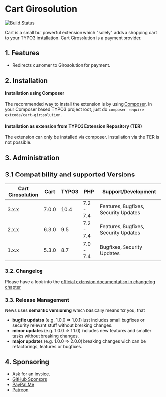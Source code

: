 # Cart Girosolution

[![Build Status](https://travis-ci.org/extcode/cart_girosolution.svg?branch=1.x)](https://travis-ci.org/extcode/cart_girosolution)

Cart is a small but powerful extension which "solely" adds a shopping cart to your TYPO3 installation.
Cart Girosolution is a payment provider.

## 1. Features

- Redirects customer to Girosolution for payment.

## 2. Installation

#### Installation using Composer

The recommended way to install the extension is by using [Composer][2]. In your Composer based TYPO3 project root, just do `composer require extcode/cart-girosolution`. 

#### Installation as extension from TYPO3 Extension Repository (TER)

The extension can only be installed via composer. Installation via the TER is not possible.

## 3. Administration

## 3.1 Compatibility and supported Versions

| Cart Girosolution | Cart       | TYPO3      | PHP       | Support/Development                     |
| ----------------- | ---------- | ---------- | ----------|---------------------------------------- |
| 3.x.x             | 7.0.0      | 10.4       | 7.2 - 7.4 | Features, Bugfixes, Security Updates    |
| 2.x.x             | 6.3.0      | 9.5        | 7.2 - 7.4 | Features, Bugfixes, Security Updates    |
| 1.x.x             | 5.3.0      | 8.7        | 7.0 - 7.4 | Bugfixes, Security Updates              |

### 3.2. Changelog

Please have a look into the [official extension documentation in changelog chapter](https://docs.typo3.org/typo3cms/extensions/cart_girosolution/Misc/Changelog/Index.html)

### 3.3. Release Management

News uses **semantic versioning** which basically means for you, that
- **bugfix updates** (e.g. 1.0.0 => 1.0.1) just includes small bugfixes or security relevant stuff without breaking changes.
- **minor updates** (e.g. 1.0.0 => 1.1.0) includes new features and smaller tasks without breaking changes.
- **major updates** (e.g. 1.0.0 => 2.0.0) breaking changes wich can be refactorings, features or bugfixes.

## 4. Sponsoring

* Ask for an invoice.
* [GitHub Sponsors](https://github.com/sponsors/extcode)
* [PayPal.Me](https://paypal.me/extcart)
* [Patreon](https://patreon.com/ext_cart)

[1]: https://docs.typo3.org/typo3cms/extensions/cart_events/
[2]: https://getcomposer.org/